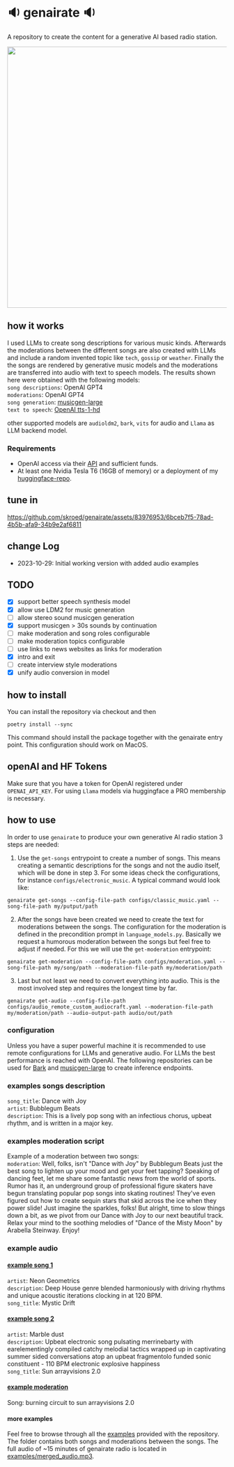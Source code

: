 # 🔉 genairate 🔉
A repository to create the content for a generative AI based radio station.
<!-- ![genairate](https://github.com/skroed/genairate/assets/83976953/9e3e07bd-2e2b-4337-bb0f-4955a20302a3 | width=100) -->
<img src="https://github.com/skroed/genairate/assets/83976953/9e3e07bd-2e2b-4337-bb0f-4955a20302a3" width="600">

## how it works
I used LLMs to create song descriptions for various music kinds. Afterwards the moderations between the different songs are also created with LLMs and include a random invented topic like `tech`, `gossip` or `weather`.
Finally the the songs are rendered by generative music models and the moderations are transferred into audio with text to speech models. The results shown here were obtained with the following models: \
`song descriptions`: OpenAI GPT4 \
`moderations`: OpenAI GPT4 \
`song generation`: [musicgen-large](https://huggingface.co/facebook/musicgen-large) \
`text to speech`: [OpenAI tts-1-hd](https://platform.openai.com/docs/guides/text-to-speech)

other supported models are `audioldm2`, `bark`, `vits` for audio and `Llama` as LLM backend model.
### Requirements
- OpenAI access via their [API](https://openai.com/blog/openai-api) and sufficient funds.
- At least one Nvidia Tesla T6 (16GB of memory) or a deployment of my [huggingface-repo](https://huggingface.co/skroed/audiocraft_handler).

## tune in


https://github.com/skroed/genairate/assets/83976953/6bceb7f5-78ad-4b5b-afa9-34b9e2af6811




## change Log
- 2023-10-29: Initial working version with added audio examples

## TODO
- [x] support better speech synthesis model
- [x] allow use LDM2 for music generation
- [ ] allow stereo sound musicgen generation
- [x] support musicgen > 30s sounds by continuation
- [ ] make moderation and song roles configurable
- [ ] make moderation topics configurable
- [ ] use links to news websites as links for moderation
- [x] intro and exit
- [ ] create interview style moderations
- [x] unify audio conversion in model

## how to install
You can install the repository via checkout and then
```shell
poetry install --sync
```
This command should install the package together with the genairate entry point.
This configuration should work on MacOS.
## openAI and HF Tokens
Make sure that you have a token for OpenAI registered under `OPENAI_API_KEY`. For using `Llama` models via huggingface a PRO membership is necessary.
## how to use
In order to use `genairate` to produce your own generative AI radio station 3 steps are needed:
1. Use the `get-songs` entrypoint to create a number of songs. This means creating a semantic descriptions for the songs and not the audio itself, which will be done in step 3. For some ideas check the configurations, for instance `configs/electronic_music`. A typical command would look like:
```shell
genairate get-songs --config-file-path configs/classic_music.yaml --song-file-path my/putput/path
```
2. After the songs have been created we need to create the text for moderations between the songs. The configuration for the moderation is defined in the precondition prompt in `language_models.py`. Basically we request a humorous moderation between the songs but feel free to adjust if needed. For this we will use the `get-moderation` entrypoint:
```shell
genairate get-moderation --config-file-path configs/moderation.yaml --song-file-path my/song/path --moderation-file-path my/moderation/path
```
3. Last but not least we need to convert everything into audio. This is the most involved step and requires the longest time by far.
```shell
genairate get-audio --config-file-path configs/audio_remote_custom_audiocraft.yaml --moderation-file-path my/moderation/path --audio-output-path audio/out/path
```
### configuration
Unless you have a super powerful machine it is recommended to use remote configurations for LLMs and generative audio. For LLMs the best performance is reached with OpenAI.
The following repositories can be used for [Bark](https://huggingface.co/skroed/bark) and [musicgen-large](https://huggingface.co/skroed/audiocraft_handler) to create inference endpoints.
### examples songs description
`song_title`: Dance with Joy \
`artist`:  Bubblegum Beats \
`description`: This is a lively pop song with an infectious chorus, upbeat rhythm, and
  is written in a major key.
### examples moderation script
Example of a moderation between two songs: \
`moderation`: Well, folks, isn't "Dance with Joy" by Bubblegum Beats just the best song
  to lighten up your mood and get your feet tapping? Speaking of dancing feet, let
  me share some fantastic news from the world of sports. Rumor has it, an underground
  group of professional figure skaters have begun translating popular pop songs into
  skating routines! They've even figured out how to create sequin stars that skid
  across the ice when they power slide! Just imagine the sparkles, folks! But alright,
  time to slow things down a bit, as we pivot from our Dance with Joy to our next
  beautiful track. Relax your mind to the soothing melodies of "Dance of the Misty
  Moon" by Arabella Steinway. Enjoy!
### example audio
#### [example song 1](https://github.com/skroed/genairate/blob/main/examples/mystic_drift.mp3?raw=true)
`artist`: Neon Geometrics \
`description`: Deep House genre blended harmoniously with driving rhythms and unique
  acoustic iterations clocking in at 120 BPM. \
`song_title`: Mystic Drift

#### [example song 2](https://github.com/skroed/genairate/blob/main/examples/sun_arrayvisions_2.0.mp3?raw=true)
`artist`: Marble dust \
`description`: Upbeat electronic song pulsating merrinebarty with earelementingly compiled
  catchy melodial tactics wrapped up in captivating summer sided conversations atop
  an upbeat fragmentolo funded sonic constituent - 110 BPM electronic explosive happiness \
`song_title`: Sun arrayvisions 2.0

#### [example moderation](https://github.com/skroed/genairate/blob/main/examples/burning_circuit_to_sun_arrayvisions_2.0.mp3?raw=true)
Song: burning circuit to sun arrayvisions 2.0

#### more examples
Feel free to browse through all the [examples](examples) provided with the repository.
The folder contains both songs and moderations between the songs. The full audio of ~15 minutes of genairate radio is located
in [examples/merged_audio.mp3](examples/merged_audio.mp3).
